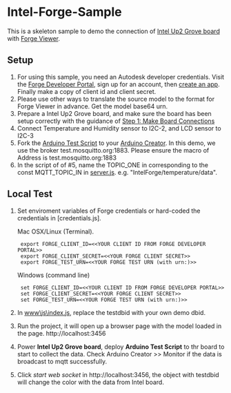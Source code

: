 # Intel-Forge-Sample

This is a skeleton sample to demo the connection of [Intel Up2 Grove board](https://software.intel.com/en-us/upsquared-grove-getting-started-guide) with [Forge Viewer](https://developer.autodesk.com/en/docs/viewer/v2/overview/). 

## Setup
1. For using this sample, you need an Autodesk developer credentials. Visit the [Forge Developer Portal](https://developer.autodesk.com), sign up for an account, then [create an app](https://developer.autodesk.com/myapps/create). Finally make a copy of client id and client secret. 
2. Please use other ways to translate the source model to the format for Forge Viewer in advance. Get the model base64 urn.
3. Prepare a Intel Up2 Grove board, and make sure the board has been setup correctly with the guidance of [Step 1: Make Board Connections](https://software.intel.com/en-us/upsquared-grove-getting-started-guide-power-on-board)
4. Connect Temperature and Humidity sensor to I2C-2, and LCD sensor to I2C-3
5. Fork the [Arduino Test Script](https://create.arduino.cc/editor/decemberpei/e75b2308-b66e-4f91-acd1-a9a211631369/preview) to your [Arduino Creator](https://create.arduino.cc/editor). In this demo, we use the broker test.mosquitto.org:1883. Please ensure the macro of Address is test.mosquitto.org:1883
6. In the script of of #5, name the TOPIC_ONE in corresponding to the const MQTT_TOPIC_IN in [server.js](server.js). e.g. "IntelForge/temperature/data".

## Local Test

1. Set enviroment variables of Forge credentials or hard-coded the credentials in [credentials.js]. 

    Mac OSX/Linux (Terminal). 
    
        export FORGE_CLIENT_ID=<<YOUR CLIENT ID FROM FORGE DEVELOPER PORTAL>>
        export FORGE_CLIENT_SECRET=<<YOUR FORGE CLIENT SECRET>>
        export FORGE_TEST_URN=<<YOUR FORGE TEST URN (with urn:)>> 
    
    Windows (command line)

        set FORGE_CLIENT_ID=<<YOUR CLIENT ID FROM FORGE DEVELOPER PORTAL>>
        set FORGE_CLIENT_SECRET=<<YOUR FORGE CLIENT SECRET>>
        set FORGE_TEST_URN=<<YOUR FORGE TEST URN (with urn:)>> 

2. In [www\js\index.js](www\js\index.js), replace the testdbid with your own demo dbid.
3. Run the project, it will open up a browser page with the model loaded in the page. http://localhost:3456
4. Power **Intel Up2 Grove board**, deploy **Arduino Test Script** to thr board to start to collect the data. Check Arduino Creator >> Monitor if the data is broadcast to mqtt successfully.
5. Click *start web socket* in http://localhost:3456, the object with testdbid will change the color with the data from Intel board.